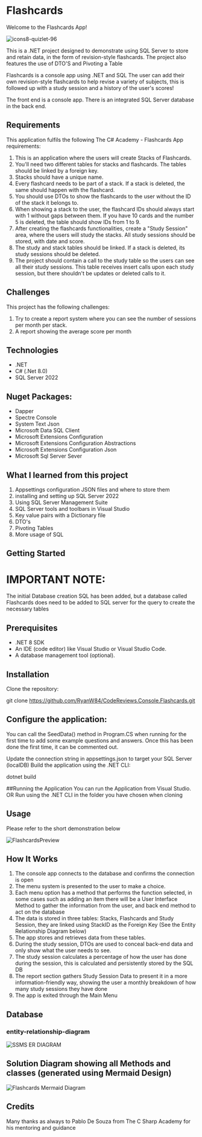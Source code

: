 # Flashcards

Welcome to the Flashcards App!

![icons8-quizlet-96](https://github.com/user-attachments/assets/022576de-826a-4f4a-82eb-54923adcd237)


This is a .NET project designed to demonstrate using SQL Server to store and retain data, in the form of revision-style flashcards. The project also features the use of DTO'S and Pivoting a Table

Flashcards is a console app using .NET and SQL
The user can add their own revision-style flashcards to help revise a variety of subjects, this is followed up with a study session and a history of the user's scores!

The front end is a console app.
There is an integrated SQL Server database in the back end.

## Requirements
This application fulfils the following The C# Academy - Flashcards App requirements:

1) This is an application where the users will create Stacks of Flashcards.
2) You'll need two different tables for stacks and flashcards. The tables should be linked by a foreign key.
3) Stacks should have a unique name.
4) Every flashcard needs to be part of a stack. If a stack is deleted, the same should happen with the flashcard.
5) You should use DTOs to show the flashcards to the user without the ID of the stack it belongs to.
6) When showing a stack to the user, the flashcard IDs should always start with 1 without gaps between them. If you have 10 cards and the number 5 is deleted, the table should show IDs from 1 to 9.
7) After creating the flashcards functionalities, create a "Study Session" area, where the users will study the stacks. All study sessions should be stored, with date and score.
8) The study and stack tables should be linked. If a stack is deleted, its study sessions should be deleted.
9) The project should contain a call to the study table so the users can see all their study sessions. This table receives insert calls upon each study session, but there shouldn't be updates or deleted calls to it.


## Challenges
This project has the following challenges:
1) Try to create a report system where you can see the number of sessions per month per stack.
2) A report showing the average score per month

## Technologies
* .NET
* C# (.Net 8.0)
* SQL Server 2022

## Nuget Packages:
* Dapper
* Spectre Console
* System Text Json
* Microsoft Data SQL Client
* Microsoft Extensions Configuration
* Microsoft Extensions Configuration Abstractions
* Microsoft Extensions Configuration Json
* Microsoft Sql Server Sever

## What I learned from this project
1) Appsettings configuration JSON files and where to store them
2) installing and setting up SQL Server 2022
3) Using SQL Server Management Suite
4) SQL Server tools and toolbars in Visual Studio
5) Key value pairs with a Dictionary file
6) DTO's
7) Pivoting Tables
8) More usage of SQL

## Getting Started
# IMPORTANT NOTE:

The initial Database creation SQL  has been added, but a database called Flashcards does need to be added to SQL server for the query to create the necessary tables

## Prerequisites
* .NET 8 SDK
* An IDE (code editor) like Visual Studio or Visual Studio Code.
* A database management tool (optional).

## Installation
Clone the repository:

git clone https://github.com/RyanW84/CodeReviews.Console.Flashcards.git

## Configure the application:

You can call the SeedData() method in Program.CS when running for the first time to add some example questions and answers. Once this has been done the first time, it can be commented out.

Update the connection string in appsettings.json to target your SQL Server (localDB)
Build the application using the .NET CLI:

dotnet build

##Running the Application
You can run the Application from Visual Studio.
OR
Run using the .NET CLI in the folder you have chosen when cloning

## Usage
Please refer to the short demonstration below

![FlashcardsPreview](https://github.com/user-attachments/assets/b1f61780-42dd-44f9-b074-925a1d3c8796)


## How It Works
1) The console app connects to the database and confirms the connection is open
2) The menu system is presented to the user to make a choice.
3) Each menu option has a method that performs the function selected, in some cases such as adding an item there will be a User Interface Method to gather the information from the user, and back end method to act on the database
4) The data is stored in three tables: Stacks, Flashcards and Study Session, they are linked using StackID as the Foreign Key (See the Entity Relationship Diagram below)
5) The app stores and retrieves data from these tables.
6) During the study session, DTOs are used to conceal back-end data and only show what the user needs to see.
7) The study session calculates a percentage of how the user has done during the session, this is calculated and persistently stored by the SQL DB
8) The report section gathers Study Session Data to present it in a more information-friendly way, showing the user a monthly breakdown of how many study sessions they have done
9) The app is exited through the Main Menu

## Database
### entity-relationship-diagram

![SSMS ER DIAGRAM](https://github.com/user-attachments/assets/8b3d008c-cbec-4d4e-bd5c-db17afb52871)


## Solution Diagram showing all Methods and classes (generated using Mermaid Design)

![Flashcards Mermaid Diagram](https://github.com/user-attachments/assets/e8659910-751f-47c6-b525-4fd7e40040c3)



## Credits
Many thanks as always to Pablo De Souza from The C Sharp Academy for his mentoring and guidance

